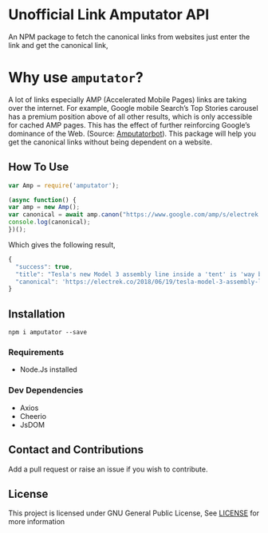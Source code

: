# Unofficial Link Amputator API
An NPM package to fetch the canonical links from websites just enter the link and get the canonical link,

# Why use `amputator`?
A lot of links especially AMP (Accelerated Mobile Pages) links are taking over the internet. For example, Google mobile Search’s Top Stories carousel has a premium position above of all other results, which is only accessible for cached AMP pages. This has the effect of further reinforcing Google’s dominance of the Web. (Source: [Amputatorbot](https://www.amputatorbot.com/)). This package will help you get the canonical links without being dependent on a website.  

## How To Use

```js
var Amp = require('amputator');

(async function() {
var amp = new Amp();
var canonical = await amp.canon("https://www.google.com/amp/s/electrek.co/2018/06/19/tesla-model-3-assembly-line-inside-tent-elon-musk/amp/");
console.log(canonical);
})();
```

Which gives the following result,

```js
{
  "success": true,
  "title": "Tesla's new Model 3 assembly line inside a 'tent' is 'way better' and cheaper than other line, says Elon Musk - Electrek",
  "canonical": 'https://electrek.co/2018/06/19/tesla-model-3-assembly-line-inside-tent-elon-musk/'
}
```

## Installation

`npm i amputator --save`

### Requirements

* Node.Js installed

### Dev Dependencies

* Axios
* Cheerio
* JsDOM

## Contact and Contributions

Add a pull request or raise an issue if you wish to contribute.

## License

This project is licensed under GNU General Public License, See [LICENSE](/LICENSE) for more information